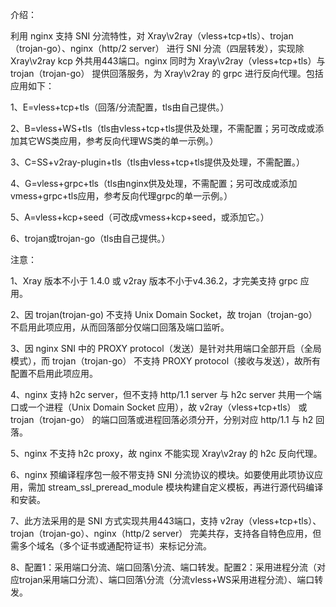 介绍：

利用 nginx 支持 SNI 分流特性，对 Xray\v2ray（vless+tcp+tls）、trojan（trojan-go）、nginx（http/2 server） 进行 SNI 分流（四层转发），实现除 Xray\v2ray kcp 外共用443端口。nginx 同时为 Xray\v2ray（vless+tcp+tls）与 trojan（trojan-go） 提供回落服务，为 Xray\v2ray 的 grpc 进行反向代理。包括应用如下：

1、E=vless+tcp+tls（回落/分流配置，tls由自己提供。）

2、B=vless+WS+tls（tls由vless+tcp+tls提供及处理，不需配置；另可改成或添加其它WS类应用，参考反向代理WS类的单一示例。）

3、C=SS+v2ray-plugin+tls（tls由vless+tcp+tls提供及处理，不需配置。）

4、G=vless+grpc+tls（tls由nginx供及处理，不需配置；另可改成或添加vmess+grpc+tls应用，参考反向代理grpc的单一示例。）

5、A=vless+kcp+seed（可改成vmess+kcp+seed，或添加它。）

6、trojan或trojan-go（tls由自己提供。）

注意：

1、Xray 版本不小于 1.4.0 或 v2ray 版本不小于v4.36.2，才完美支持 grpc 应用。

2、因 trojan(trojan-go) 不支持 Unix Domain Socket，故 trojan（trojan-go） 不启用此项应用，从而回落部分仅端口回落及端口监听。

3、因 nginx SNI 中的 PROXY protocol（发送）是针对共用端口全部开启（全局模式），而 trojan（trojan-go） 不支持 PROXY protocol（接收与发送），故所有配置不启用此项应用。

4、nginx 支持 h2c server，但不支持 http/1.1 server 与 h2c server 共用一个端口或一个进程（Unix Domain Socket 应用），故 v2ray（vless+tcp+tls） 或 trojan（trojan-go） 的端口回落或进程回落必须分开，分别对应 http/1.1 与 h2 回落。

5、nginx 不支持 h2c proxy，故 nginx 不能实现 Xray\v2ray 的 h2c 反向代理。

6、nginx 预编译程序包一般不带支持 SNI 分流协议的模块。如要使用此项协议应用，需加 stream_ssl_preread_module 模块构建自定义模板，再进行源代码编译和安装。

7、此方法采用的是 SNI 方式实现共用443端口，支持 v2ray（vless+tcp+tls）、trojan（trojan-go）、nginx（http/2 server） 完美共存，支持各自特色应用，但需多个域名（多个证书或通配符证书）来标记分流。

8、配置1：采用端口分流、端口回落\分流、端口转发。配置2：采用进程分流（对应trojan采用端口分流）、端口回落\分流（分流vless+WS采用进程分流）、端口转发。
